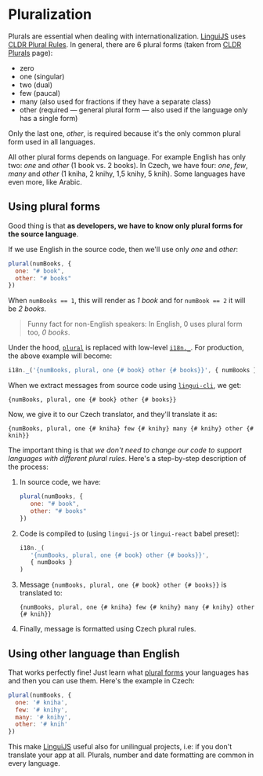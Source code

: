 # Pluralization

Plurals are essential when dealing with internationalization. [LinguiJS](https://github.com/lingui/js-lingui) uses [CLDR Plural Rules](https://unicode-org.github.io/cldr-staging/charts/latest/supplemental/language_plural_rules.html).
In general, there are 6 plural forms (taken from [CLDR Plurals](https://cldr.unicode.org/index/cldr-spec/plural-rules) page):

-   zero
-   one (singular)
-   two (dual)
-   few (paucal)
-   many (also used for fractions if they have a separate class)
-   other (required — general plural form — also used if the language
    only has a single form)

Only the last one, *other*, is required because it's the only common plural form used in all languages.

All other plural forms depends on language. For example English has only two: *one* and *other* (1 book vs. 2 books). In Czech, we have four: *one*, *few*, *many* and *other* (1 kniha, 2 knihy, 1,5 knihy, 5 knih). Some languages have even more, like Arabic.

## Using plural forms

Good thing is that **as developers, we have to know only plural forms for the source language**.

If we use English in the source code, then we'll use only *one* and *other*:

``` js
plural(numBooks, {
  one: "# book",
  other: "# books"
})
```

When `numBooks == 1`, this will render as *1 book* and for `numBook == 2` it will be *2 books*.

> Funny fact for non-English speakers: In English, 0 uses plural form too, *0 books*.

Under the hood, [`plural`](/docs/ref/macro#plural) is replaced with low-level [`i18n._`](/docs/ref/core#i18n._). For production, the above example will become:

``` js
i18n._('{numBooks, plural, one {# book} other {# books}}', { numBooks })
```

When we extract messages from source code using [`lingui-cli`](/docs/tutorials/cli), we get:

``` icu-message-format
{numBooks, plural, one {# book} other {# books}}
```

Now, we give it to our Czech translator, and they'll translate it as:

``` icu-message-format
{numBooks, plural, one {# kniha} few {# knihy} many {# knihy} other {# knih}}
```

The important thing is that *we don't need to change our code to support languages with different plural rules*. Here's a step-by-step description of the process:

1.  In source code, we have:

    ``` js
    plural(numBooks, {
       one: "# book",
       other: "# books"
    })
    ```

2.  Code is compiled to (using `lingui-js` or `lingui-react` babel preset):

    ``` js
    i18n._(
       '{numBooks, plural, one {# book} other {# books}}',
       { numBooks }
    )
    ```

3.  Message `{numBooks, plural, one {# book} other {# books}}` is translated to:

    ``` icu-message-format
    {numBooks, plural, one {# kniha} few {# knihy} many {# knihy} other {# knih}}
    ```

4.  Finally, message is formatted using Czech plural rules.

## Using other language than English

That works perfectly fine! Just learn what [plural forms](http://www.unicode.org/cldr/charts/latest/supplemental/language_plural_rules.html) your languages has and then you can use them. Here's the example in Czech:

``` js
plural(numBooks, {
  one: '# kniha',
  few: '# knihy',
  many: '# knihy',
  other: '# knih'
})
```

This make [LinguiJS](https://github.com/lingui/js-lingui) useful also for unilingual projects, i.e: if you don't translate your app at all. Plurals, number and date formatting are common in every language.
